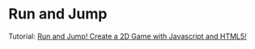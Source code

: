 # Run and Jump

Tutorial: [Run and Jump! Create a 2D Game with Javascript and HTML5!](https://www.youtube.com/watch?v=8uIt9a2XBrw)
